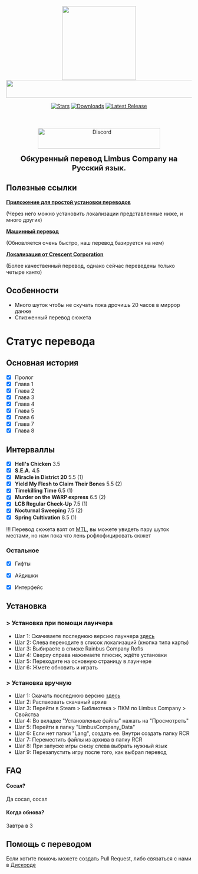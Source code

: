 <div align="center">

<a href="https://github.com/enqenqenqenqenq/RCR">
  <img src="https://github.com/enqenqenqenqenq/RCR/blob/main/data/images/logo.png"
       width="200"
       height="200"/>
</a>
<br>
<a href="https://github.com/enqenqenqenqenq/RCR">
  <img src="https://github.com/enqenqenqenqenq/RCR/blob/main/data/images/title.png"
       width="512"
       height="48"/>
</a>




<p>
  <a href="https://github.com/enqenqenqenqenq/RCR/"><img src="https://img.shields.io/github/stars/enqenqenqenqenq/RCR?label=%D0%97%D0%B2%D1%91%D0%B7%D0%B4&labelColor=212121&color=ffcf24&style=for-the-badge" alt="Stars"></a>
  <a href="https://github.com/enqenqenqenqenq/RCR/releases"><img src="https://img.shields.io/github/downloads/enqenqenqenqenq/RCR/total?label=%D0%A1%D0%BA%D0%B0%D1%87%D0%B8%D0%B2%D0%B0%D0%BD%D0%B8%D0%B9&labelColor=212121&color=2b8237&style=for-the-badge" alt="Downloads"></a>
  <a href="https://github.com/enqenqenqenqenq/RCR/releases/latest"><img src="https://img.shields.io/github/v/release/enqenqenqenqenq/RCR?label=%D0%9F%D0%BE%D1%81%D0%BB%D0%B5%D0%B4%D0%BD%D1%8F%D1%8F%20%D0%B2%D0%B5%D1%80%D1%81%D0%B8%D1%8F&labelColor=212121&color=7024ff&style=for-the-badge" alt="Latest Release"></a>
  <br><br><br><br>
  <a href="https://discord.gg/ZybvEXmpCq">
  <img 
    src="https://img.shields.io/badge/Discord-%D0%97%D0%B0%D0%B9%D1%82%D0%B8-00566e?style=for-the-badge&logo=discord&logoColor=ffffff&labelColor=212121&color=00566e&link=https://discord.gg/ZybvEXmpCq" 
    alt="Discord" width="332" height="56""
  >
</a>

</p>

<p align="center"><b><big><big>Обкуренный перевод Limbus Company на Русский язык.</big></big></b></p>

</div>




## Полезные ссылки
 [**Приложение для простой установки переводов**](https://github.com/kimght/LimbusLocalizationManager)

 (Через него можно установить локализации представленные ниже, и много других)

 [**Машинный перевод**](https://github.com/kimght/LimbusCompanyRuMTL)
 
 (Обновляется очень быстро, наш перевод базируется на нем)

 [**Локализация от Crescent Corporation**](https://github.com/Crescent-Corporation/LimbusCompanyBusRUS)

 (Более качественный перевод, однако сейчас переведены только четыре канто)

</div>



## Особенности

 - Много шуток чтобы не скучать пока дрочишь 20 часов в миррор данже
 - Спизженный перевод сюжета 

# Статус перевода
## Основная история
- [x] Пролог
- [x] Глава 1
- [x] Глава 2
- [x] Глава 3
- [x] Глава 4
- [x] Глава 5
- [x] Глава 6
- [x] Глава 7
- [x] Глава 8

## Интерваллы
- [x] **Hell's Chicken** 3.5
- [x] **S.E.A.** 4.5
- [x] **Miracle in District 20** 5.5 (1)
- [x] **Yield My Flesh to Claim Their Bones** 5.5 (2)
- [x] **Timekilling Time** 6.5 (1)
- [x] **Murder on the WARP express** 6.5 (2)
- [x] **LCB Regular Check-Up** 7.5 (1)
- [x] **Nocturnal Sweeping** 7.5 (2)
- [x] **Spring Cultivation** 8.5 (1)

!!! Перевод сюжета взят от [MTL](https://github.com/kimght/LimbusCompanyRuMTL), вы можете увидеть пару шуток местами, но нам пока что лень рофлофицировать сюжет

### Остальное
- [x] Гифты
- [x] Айдишки
- [x] Интерфейс


## Установка

### > Установка при помощи лаунчера


- Шаг 1: Скачиваете последнюю версию лаунчера [здесь](https://github.com/kimght/LimbusLocalizationManager/releases)
- Шаг 2: Слева переходите в список локализаций (кнопка типа карты)
- Шаг 3: Выбираете в списке Rainbus Company Rofls
- Шаг 4: Сверху справа нажимаете плюсик, ждёте установки
- Шаг 5: Переходите на основную страницу в лаунчере
- Шаг 6: Жмете обновить и играть 


### > Установка вручную


- Шаг 1: Скачать последнюю версию [здесь](https://github.com/enqenqenqenqenq/RCR/releases)
- Шаг 2: Распаковать скачаный архив
- Шаг 3: Перейти в Steam > Библиотека > ПКМ по Limbus Company > Свойства
- Шаг 4: Во вкладке "Установленые файлы" нажать на "Просмотреть"
- Шаг 5: Перейти в папку "LimbusCompany_Data"
- Шаг 6: Если нет папки "Lang", создать ее. Внутри создать папку RCR
- Шаг 7: Переместить файлы из архива в папку RCR
- Шаг 8: При запуске игры снизу слева выбрать нужный язык
- Шаг 9: Перезапустить игру после того, как выбрал перевод


## FAQ

#### Сосал?

Да сосал, сосал

#### Когда обнова?

Завтра в 3


## Помощь с переводом

Если хотите помочь можете создать Pull Request, либо связаться с нами в [Дискорде](https://discord.gg/ZybvEXmpCq)

